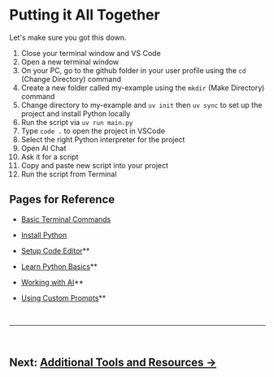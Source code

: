 # Putting it All Together

Let's make sure you got this down.

1. Close your terminal window and VS Code
2. Open a new terminal window
3. On your PC, go to the github folder in your user profile using the ```cd``` (Change Directory) command
4. Create a new folder called my-example using the ```mkdir``` (Make Directory) command
5. Change directory to my-example and ```uv init``` then ```uv sync``` to set up the project and install Python locally
6. Run the script via ```uv run main.py```
7. Type ```code .``` to open the project in VSCode
8. Select the right Python interpreter for the project
9. Open AI Chat
10. Ask it for a script
11. Copy and paste new script into your project
12. Run the script from Terminal

## Pages for Reference

- [Basic Terminal Commands](basic-terminal-commands.md)

- [Install Python](first-steps.md)
- [Setup Code Editor](editors.md)**
- [Learn Python Basics](the-basics.md)**
- [Working with AI](how-to-use-with-ai.md)**
- [Using Custom Prompts](starting-prompt.md)**

<br>

---

<br>

## **Next: [Additional Tools and Resources →](additional-tools-and-resources.md)**
